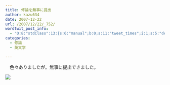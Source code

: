 ```yaml
---
title: 修論を無事に提出
author: kazu634
date: 2007-12-22
url: /2007/12/22/_752/
wordtwit_post_info:
  - 'O:8:"stdClass":13:{s:6:"manual";b:0;s:11:"tweet_times";i:1;s:5:"delay";i:0;s:7:"enabled";i:1;s:10:"separation";s:2:"60";s:7:"version";s:3:"3.7";s:14:"tweet_template";b:0;s:6:"status";i:2;s:6:"result";a:0:{}s:13:"tweet_counter";i:2;s:13:"tweet_log_ids";a:1:{i:0;i:3501;}s:9:"hash_tags";a:0:{}s:8:"accounts";a:1:{i:0;s:7:"kazu634";}}'
categories:
  - 修論
  - 英文学

---
```

<div class="section">
<p>
    　色々ありましたが。無事に提出できました。
</p>
  
<p>
<center>
</center>
</p>
  
<p>
<a href="http://flickr.com/photos/maybemaq/68981730/" onclick="__gaTracker('send', 'event', 'outbound-article', 'http://flickr.com/photos/maybemaq/68981730/', '');" title="congratulations!"><img src="http://farm1.static.flickr.com/6/68981730_31c10abfc3_m.jpg" /></a>
</p></p>
</div>